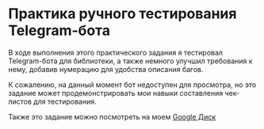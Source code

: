 # Практика ручного тестирования Telegram-бота

В ходе выполнения этого практического задания я тестировал Telegram-бота для библиотеки, а также немного улучшил требования к нему, добавив нумерацию для удобства описания багов.

К сожалению, на данный момент бот недоступен для просмотра, но это задание может продемонстрировать мои навыки составления чек-листов для тестирования.

Также это задание можно посмотреть на моем [Google Диск](https://drive.google.com/drive/folders/1788hGiqPG1ratpKdXZ0Id6ZuybvlIdqm?usp=sharing)
